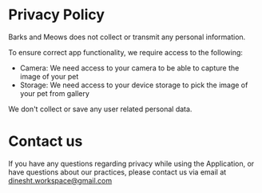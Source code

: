 
# Privacy Policy
Barks and Meows does not collect or transmit any personal information.

To ensure correct app functionality, we require access to the following:

- Camera: We need access to your camera to be able to capture the image of your pet
- Storage: We need access to your device storage to pick the image of your pet from gallery 

We don't collect or save any user related personal data.

# Contact us
If you have any questions regarding privacy while using the Application, or have questions about our practices, please contact us via email at dinesht.workspace@gmail.com